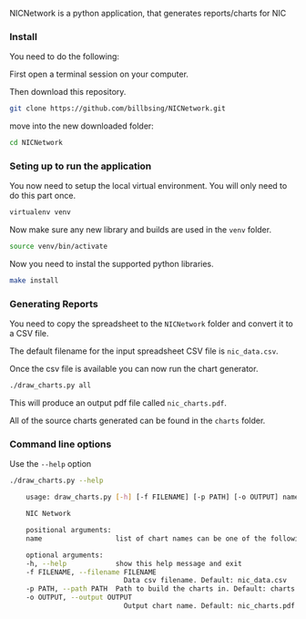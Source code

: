 
NICNetwork is a python application, that generates reports/charts for NIC


### Install

You need to do the following:

First open a terminal session on your computer.

Then download this repository.


```bash
git clone https://github.com/billbsing/NICNetwork.git
```

move into the new downloaded folder:

```bash
cd NICNetwork
```

### Seting up to run the application

You now need to setup the local virtual environment. You will only need to do this part once.

```bash
virtualenv venv
```

Now make sure any new library and builds are used in the `venv` folder.

```bash
source venv/bin/activate
```

Now you need to instal the supported python libraries.

```bash
make install
```

### Generating Reports

You need to copy the spreadsheet to the `NICNetwork` folder and convert it to a CSV file.

The default filename for the input spreadsheet CSV file is `nic_data.csv`.

Once the csv file is available you can now run the chart generator.

```bash
./draw_charts.py all

```

This will produce an output pdf file called `nic_charts.pdf`.

All of the source charts generated can be found in the `charts` folder.

### Command line options

Use the `--help` option

```bash
./draw_charts.py --help

    usage: draw_charts.py [-h] [-f FILENAME] [-p PATH] [-o OUTPUT] name

    NIC Network

    positional arguments:
    name                  list of chart names can be one of the following: [all, country, sector].

    optional arguments:
    -h, --help            show this help message and exit
    -f FILENAME, --filename FILENAME
                            Data csv filename. Default: nic_data.csv
    -p PATH, --path PATH  Path to build the charts in. Default: charts
    -o OUTPUT, --output OUTPUT
                            Output chart name. Default: nic_charts.pdf

```

